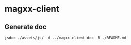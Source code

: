 # magxx-client

## Generate doc
```shell
jsdoc ./assets/js/ -d ../magxx-client-doc -R ./README.md
```

